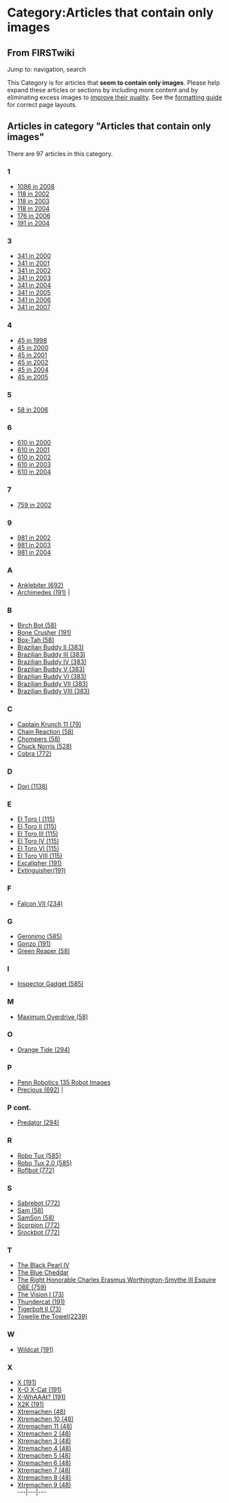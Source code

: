 # Category:Articles that contain only images

## From FIRSTwiki

Jump to: navigation, search

This Category is for articles that **seem to contain only images**. Please help expand these articles or sections by including more content and by eliminating excess images to [improve their quality](FIRSTwiki:Style_guide "FIRSTwiki:Style guide"). See the [formatting guide](FIRSTwiki:Page_formats "FIRSTwiki:Page formats") for correct page layouts.

## Articles in category "Articles that contain only images"

There are 97 articles in this category.

### 1

- [1086 in 2008](1086_in_2008 "1086 in 2008")
- [118 in 2002](118_in_2002 "118 in 2002")
- [118 in 2003](118_in_2003 "118 in 2003")
- [118 in 2004](118_in_2004 "118 in 2004")
- [176 in 2006](176_in_2006 "176 in 2006")
- [191 in 2004](191_in_2004 "191 in 2004")

### 3

- [341 in 2000](341_in_2000 "341 in 2000")
- [341 in 2001](341_in_2001 "341 in 2001")
- [341 in 2002](341_in_2002 "341 in 2002")
- [341 in 2003](341_in_2003 "341 in 2003")
- [341 in 2004](341_in_2004 "341 in 2004")
- [341 in 2005](341_in_2005 "341 in 2005")
- [341 in 2006](341_in_2006 "341 in 2006")
- [341 in 2007](341_in_2007 "341 in 2007")

### 4

- [45 in 1998](45_in_1998 "45 in 1998")
- [45 in 2000](45_in_2000 "45 in 2000")
- [45 in 2001](45_in_2001 "45 in 2001")
- [45 in 2002](45_in_2002 "45 in 2002")
- [45 in 2004](45_in_2004 "45 in 2004")
- [45 in 2005](45_in_2005 "45 in 2005")

### 5

- [58 in 2006](58_in_2006 "58 in 2006")

### 6

- [610 in 2000](610_in_2000 "610 in 2000")
- [610 in 2001](610_in_2001 "610 in 2001")
- [610 in 2002](610_in_2002 "610 in 2002")
- [610 in 2003](610_in_2003 "610 in 2003")
- [610 in 2004](610_in_2004 "610 in 2004")

### 7

- [759 in 2002](759_in_2002 "759 in 2002")

### 9

- [981 in 2002](981_in_2002 "981 in 2002")
- [981 in 2003](981_in_2003 "981 in 2003")
- [981 in 2004](981_in_2004 "981 in 2004")

### A

- [Anklebiter (692)](Anklebiter_%28692%29 "Anklebiter \(692\)")
- [Archimedes (191)](Archimedes_%28191%29 "Archimedes \(191\)") |

### B

- [Birch Bot (58)](Birch_Bot_%2858%29 "Birch Bot \(58\)")
- [Bone Crusher (191)](Bone_Crusher_%28191%29 "Bone Crusher \(191\)")
- [Box-Tah (58)](Box-Tah_%2858%29 "Box-Tah \(58\)")
- [Brazilian Buddy II (383)](Brazilian_Buddy_II_%28383%29 "Brazilian Buddy II \(383\)")
- [Brazilian Buddy III (383)](Brazilian_Buddy_III_%28383%29 "Brazilian Buddy III \(383\)")
- [Brazilian Buddy IV (383)](Brazilian_Buddy_IV_%28383%29 "Brazilian Buddy IV \(383\)")
- [Brazilian Buddy V (383)](Brazilian_Buddy_V_%28383%29 "Brazilian Buddy V \(383\)")
- [Brazilian Buddy VI (383)](Brazilian_Buddy_VI_%28383%29 "Brazilian Buddy VI \(383\)")
- [Brazilian Buddy VII (383)](Brazilian_Buddy_VII_%28383%29 "Brazilian Buddy VII \(383\)")
- [Brazilian Buddy VIII (383)](Brazilian_Buddy_VIII_%28383%29 "Brazilian Buddy VIII \(383\)")

### C

- [Captain Krunch 11 (79)](Captain_Krunch_11_%2879%29 "Captain Krunch 11 \(79\)")
- [Chain Reaction (58)](Chain_Reaction_%2858%29 "Chain Reaction \(58\)")
- [Chompers (58)](Chompers_%2858%29 "Chompers \(58\)")
- [Chuck Norris (528)](Chuck_Norris_%28528%29 "Chuck Norris \(528\)")
- [Cobra (772)](Cobra_%28772%29 "Cobra \(772\)")

### D

- [Dori (1138)](Dori_%281138%29 "Dori \(1138\)")

### E

- [El Toro I (115)](El_Toro_I_%28115%29 "El Toro I \(115\)")
- [El Toro II (115)](El_Toro_II_%28115%29 "El Toro II \(115\)")
- [El Toro III (115)](El_Toro_III_%28115%29 "El Toro III \(115\)")
- [El Toro IV (115)](El_Toro_IV_%28115%29 "El Toro IV \(115\)")
- [El Toro VI (115)](El_Toro_VI_%28115%29 "El Toro VI \(115\)")
- [El Toro VIII (115)](El_Toro_VIII_%28115%29 "El Toro VIII \(115\)")
- [Excalipher (191)](Excalipher_%28191%29 "Excalipher \(191\)")
- [Extinguisher(191)](Extinguisher%28191%29 "Extinguisher\(191\)")

### F

- [Falcon VII (234)](Falcon_VII_%28234%29 "Falcon VII \(234\)")

### G

- [Geronimo (585)](Geronimo_%28585%29 "Geronimo \(585\)")
- [Gonzo (191)](Gonzo_%28191%29 "Gonzo \(191\)")
- [Green Reaper (58)](Green_Reaper_%2858%29 "Green Reaper \(58\)")

### I

- [Inspector Gadget (585)](Inspector_Gadget_%28585%29 "Inspector Gadget \(585\)")

### M

- [Maximum Overdrive (58)](Maximum_Overdrive_%2858%29 "Maximum Overdrive \(58\)")

### O

- [Orange Tide (294)](Orange_Tide_%28294%29 "Orange Tide \(294\)")

### P

- [Penn Robotics 135 Robot Images](Penn_Robotics_135_Robot_Images "Penn Robotics 135 Robot Images")
- [Precious (692)](Precious_%28692%29 "Precious \(692\)") |

### P cont.

- [Predator (294)](Predator_%28294%29 "Predator \(294\)")

### R

- [Robo Tux (585)](Robo_Tux_%28585%29 "Robo Tux \(585\)")
- [Robo Tux 2.0 (585)](Robo_Tux_2.0_%28585%29 "Robo Tux 2.0 \(585\)")
- [Roflbot (772)](Roflbot_%28772%29 "Roflbot \(772\)")

### S

- [Sabrebot (772)](Sabrebot_%28772%29 "Sabrebot \(772\)")
- [Sam (58)](Sam_%2858%29 "Sam \(58\)")
- [SamSon (58)](SamSon_%2858%29 "SamSon \(58\)")
- [Scorpion (772)](Scorpion_%28772%29 "Scorpion \(772\)")
- [Srockbot (772)](Srockbot_%28772%29 "Srockbot \(772\)")

### T

- [The Black Pearl IV](The_Black_Pearl_IV "The Black Pearl IV")
- [The Blue Cheddar](The_Blue_Cheddar "The Blue Cheddar")
- [The Right Honorable Charles Erasmus Worthington-Smythe III Esquire OBE (759)](The_Right_Honorable_Charles_Erasmus_Worthington-Smythe_III_Esquire_OBE_%28759%29 "The Right Honorable Charles Erasmus Worthington-Smythe III Esquire OBE \(759\)")
- [The Vision I (73)](The_Vision_I_%2873%29 "The Vision I \(73\)")
- [Thundercat (191)](Thundercat_%28191%29 "Thundercat \(191\)")
- [Tigerbolt II (73)](Tigerbolt_II_%2873%29 "Tigerbolt II \(73\)")
- [Towelie the Towel(2239)](Towelie_the_Towel%282239%29 "Towelie the Towel\(2239\)")

### W

- [Wildcat (191)](Wildcat_%28191%29 "Wildcat \(191\)")

### X

- [X (191)](X_%28191%29 "X \(191\)")
- [X-O X-Cat (191)](X-O_X-Cat_%28191%29 "X-O X-Cat \(191\)")
- [X-WhAAAt? (191)](X-WhAAAt%3F_%28191%29 "X-WhAAAt? \(191\)")
- [X2K (191)](X2K_%28191%29 "X2K \(191\)")
- [Xtremachen (48)](Xtremachen_%2848%29 "Xtremachen \(48\)")
- [Xtremachen 10 (48)](Xtremachen_10_%2848%29 "Xtremachen 10 \(48\)")
- [Xtremachen 11 (48)](Xtremachen_11_%2848%29 "Xtremachen 11 \(48\)")
- [Xtremachen 2 (48)](Xtremachen_2_%2848%29 "Xtremachen 2 \(48\)")
- [Xtremachen 3 (48)](Xtremachen_3_%2848%29 "Xtremachen 3 \(48\)")
- [Xtremachen 4 (48)](Xtremachen_4_%2848%29 "Xtremachen 4 \(48\)")
- [Xtremachen 5 (48)](Xtremachen_5_%2848%29 "Xtremachen 5 \(48\)")
- [Xtremachen 6 (48)](Xtremachen_6_%2848%29 "Xtremachen 6 \(48\)")
- [Xtremachen 7 (48)](Xtremachen_7_%2848%29 "Xtremachen 7 \(48\)")
- [Xtremachen 8 (48)](Xtremachen_8_%2848%29 "Xtremachen 8 \(48\)")
- [Xtremachen 9 (48)](Xtremachen_9_%2848%29 "Xtremachen 9 \(48\)")<br>
  ---|---|---
